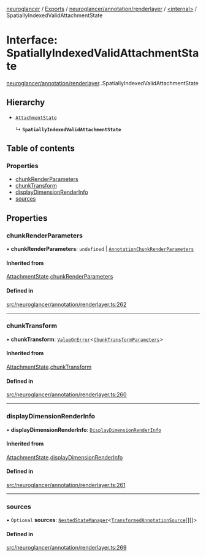 [neuroglancer](../README.md) / [Exports](../modules.md) / [neuroglancer/annotation/renderlayer](../modules/neuroglancer_annotation_renderlayer.md) / [<internal\>](../modules/neuroglancer_annotation_renderlayer._internal_.md) / SpatiallyIndexedValidAttachmentState

# Interface: SpatiallyIndexedValidAttachmentState

[neuroglancer/annotation/renderlayer](../modules/neuroglancer_annotation_renderlayer.md).[<internal>](../modules/neuroglancer_annotation_renderlayer._internal_.md).SpatiallyIndexedValidAttachmentState

## Hierarchy

- [`AttachmentState`](neuroglancer_annotation_renderlayer._internal_.AttachmentState.md)

  ↳ **`SpatiallyIndexedValidAttachmentState`**

## Table of contents

### Properties

- [chunkRenderParameters](neuroglancer_annotation_renderlayer._internal_.SpatiallyIndexedValidAttachmentState.md#chunkrenderparameters)
- [chunkTransform](neuroglancer_annotation_renderlayer._internal_.SpatiallyIndexedValidAttachmentState.md#chunktransform)
- [displayDimensionRenderInfo](neuroglancer_annotation_renderlayer._internal_.SpatiallyIndexedValidAttachmentState.md#displaydimensionrenderinfo)
- [sources](neuroglancer_annotation_renderlayer._internal_.SpatiallyIndexedValidAttachmentState.md#sources)

## Properties

### chunkRenderParameters

• **chunkRenderParameters**: `undefined` \| [`AnnotationChunkRenderParameters`](neuroglancer_annotation_renderlayer._internal_.AnnotationChunkRenderParameters.md)

#### Inherited from

[AttachmentState](neuroglancer_annotation_renderlayer._internal_.AttachmentState.md).[chunkRenderParameters](neuroglancer_annotation_renderlayer._internal_.AttachmentState.md#chunkrenderparameters)

#### Defined in

[src/neuroglancer/annotation/renderlayer.ts:262](https://github.com/ActiveBrainAtlas2/neuroglancer/blob/034b457d/src/neuroglancer/annotation/renderlayer.ts#L262)

___

### chunkTransform

• **chunkTransform**: [`ValueOrError`](../modules/neuroglancer_util_error.md#valueorerror)<[`ChunkTransformParameters`](neuroglancer_render_coordinate_transform.ChunkTransformParameters.md)\>

#### Inherited from

[AttachmentState](neuroglancer_annotation_renderlayer._internal_.AttachmentState.md).[chunkTransform](neuroglancer_annotation_renderlayer._internal_.AttachmentState.md#chunktransform)

#### Defined in

[src/neuroglancer/annotation/renderlayer.ts:260](https://github.com/ActiveBrainAtlas2/neuroglancer/blob/034b457d/src/neuroglancer/annotation/renderlayer.ts#L260)

___

### displayDimensionRenderInfo

• **displayDimensionRenderInfo**: [`DisplayDimensionRenderInfo`](neuroglancer_navigation_state.DisplayDimensionRenderInfo.md)

#### Inherited from

[AttachmentState](neuroglancer_annotation_renderlayer._internal_.AttachmentState.md).[displayDimensionRenderInfo](neuroglancer_annotation_renderlayer._internal_.AttachmentState.md#displaydimensionrenderinfo)

#### Defined in

[src/neuroglancer/annotation/renderlayer.ts:261](https://github.com/ActiveBrainAtlas2/neuroglancer/blob/034b457d/src/neuroglancer/annotation/renderlayer.ts#L261)

___

### sources

• `Optional` **sources**: [`NestedStateManager`](neuroglancer_trackable_value.NestedStateManager.md)<[`TransformedAnnotationSource`](neuroglancer_annotation_renderlayer._internal_.TransformedAnnotationSource.md)[][]\>

#### Defined in

[src/neuroglancer/annotation/renderlayer.ts:269](https://github.com/ActiveBrainAtlas2/neuroglancer/blob/034b457d/src/neuroglancer/annotation/renderlayer.ts#L269)
